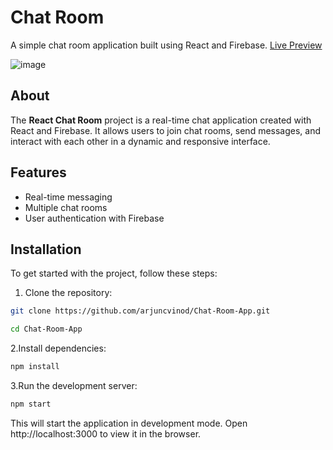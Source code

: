 # Chat Room

A simple chat room application built using React and Firebase.
[Live Preview](https://chatroom-acv.vercel.app/)

![image](https://github.com/arjuncvinod/Chat-Room-App/assets/68469520/b5e1200d-7ecf-4044-9d71-246418e64a34)

## About

The **React Chat Room** project is a real-time chat application created with React and Firebase. It allows users to join chat rooms, send messages, and interact with each other in a dynamic and responsive interface.

## Features

- Real-time messaging
- Multiple chat rooms
- User authentication with Firebase
## Installation

To get started with the project, follow these steps:

1. Clone the repository:

```bash
git clone https://github.com/arjuncvinod/Chat-Room-App.git
```
```bash
cd Chat-Room-App
```
2.Install dependencies:
 ```bash
npm install
```
3.Run the development server:
 ```bash
npm start
```
This will start the application in development mode. Open http://localhost:3000 to view it in the browser.
